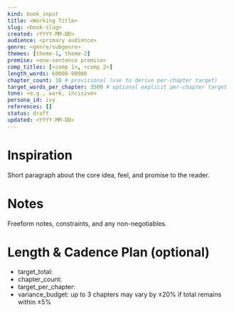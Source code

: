 ```yaml
---
kind: book_input
title: <Working Title>
slug: <book-slug>
created: <YYYY-MM-DD>
audience: <primary audience>
genre: <genre/subgenre>
themes: [theme-1, theme-2]
premise: <one-sentence premise>
comp_titles: [<comp 1>, <comp 2>]
length_words: 60000-90000
chapter_count: 18 # provisional (use to derive per‑chapter target)
target_words_per_chapter: 3500 # optional explicit per‑chapter target
tone: <e.g., warm, incisive>
persona_id: ivy
references: []
status: draft
updated: <YYYY-MM-DD>
---
```


# Inspiration
Short paragraph about the core idea, feel, and promise to the reader.

# Notes
Freeform notes, constraints, and any non-negotiables.

# Length & Cadence Plan (optional)
- target_total: <midpoint of length_words>
- chapter_count: <int>
- target_per_chapter: <int>
- variance_budget: up to 3 chapters may vary by ±20% if total remains within ±5%
